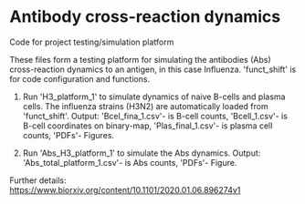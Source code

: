 # Antibody cross-reaction dynamics
Code for project testing/simulation platform 


These files form a testing platform for simulating the antibodies (Abs) cross-reaction dynamics to an antigen, in this case Influenza.
'funct_shift' is for code configuration and functions.

1) Run 'H3_platform_1' to simulate dynamics of naive B-cells and plasma cells. The influenza strains (H3N2) are automatically loaded from 'funct_shift'. 
Output: 'Bcel_fina_1.csv'- is B-cell counts,
        'Bcell_1.csv'- is B-cell coordinates on binary-map,
        'Plas_final_1.csv'- is plasma cell counts,
        'PDFs'- Figures.

2) Run 'Abs_H3_platform_1' to simulate the Abs dynamics. 
Output: 'Abs_total_platform_1.csv'- is Abs counts,
        'PDFs'- Figure.
        
Further details: https://www.biorxiv.org/content/10.1101/2020.01.06.896274v1
